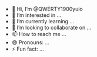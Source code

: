 - 👋 Hi, I’m @QWERTY1900yuio
- 👀 I’m interested in ...
- 🌱 I’m currently learning ...
- 💞️ I’m looking to collaborate on ...
- 📫 How to reach me ...
- 😄 Pronouns: ...
- ⚡ Fun fact: ...

<!---
QWERTY1900yuio/QWERTY1900yuio is a ✨ special ✨ repository because its `README.md` (this file) appears on your GitHub profile.
You can click the Preview link to take a look at your changes.
--->

